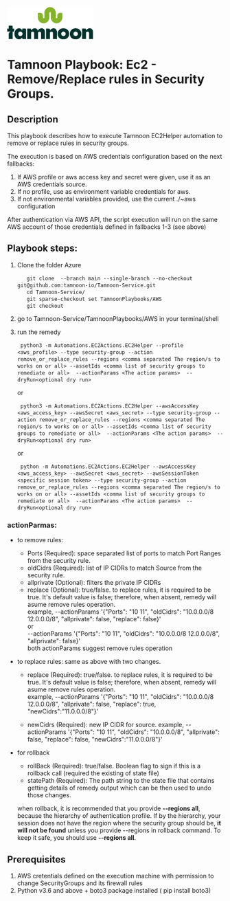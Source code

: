 
<img src="../../images/icons/Tamnoon.png" width="200"/>

# Tamnoon Playbook: Ec2 - Remove/Replace rules in Security Groups.

## Description
This playbook describes how to execute Tamnoon EC2Helper automation to remove or replace rules in security groups.

The execution is based on AWS credentials configuration based on the next fallbacks:
1. If AWS profile or aws access key and secret were given, use it as an AWS credentials source.
2. If no profile, use as environment variable credentials for aws.
3. If not environmental variables provided, use the current ./~aws configuration

After authentication via AWS API, the script execution will run on the same AWS account of those credentials defined in fallbacks 1-3 (see above)

## Playbook steps:

1. Clone the folder Azure
   ``````
      git clone  --branch main --single-branch --no-checkout git@github.com:tamnoon-io/Tamnoon-Service.git
      cd Tamnoon-Service/
      git sparse-checkout set TamnoonPlaybooks/AWS
      git checkout

   ``````  
2. go to Tamnoon-Service/TamnoonPlaybooks/AWS in your terminal/shell
3. run the remedy


        python3 -m Automations.EC2Actions.EC2Helper --profile <aws_profile> --type security-group --action remove_or_replace_rules --regions <comma separated The region/s to works on or all> --assetIds <comma list of security groups to remediate or all>  --actionParams <The action params>  --dryRun<optional dry run>

    or

        python3 -m Automations.EC2Actions.EC2Helper --awsAccessKey <aws_access_key> --awsSecret <aws_secret> --type security-group --action remove_or_replace_rules --regions <comma separated The region/s to works on or all> --assetIds <comma list of security groups to remediate or all>  --actionParams <The action params>  --dryRun<optional dry run>

    or

        python -m Automations.EC2Actions.EC2Helper --awsAccessKey <aws_access_key> --awsSecret <aws_secret> --awsSessionToken <specific session token> --type security-group --action remove_or_replace_rules --regions <comma separated The region/s to works on or all> --assetIds <comma list of security groups to remediate or all>  --actionParams <The action params>  --dryRun<optional dry run>

### actionParmas:
- to remove rules:
    - Ports (Required): space separated list of ports to match Port Ranges from the security rule.
    - oldCidrs (Required): list of IP CIDRs to match Source from the security rule.
    - allprivate (Optional): filters the private IP CIDRs
    - replace (Optional): true/false. to replace rules, it is required to be true. It's default value is false; therefore, when absent, remedy will asume remove rules operation.  
    example, --actionParams '{"Ports": "10 11", "oldCidrs": "10.0.0.0/8 12.0.0.0/8", "allprivate": false, "replace": false}'  
    or  
    --actionParams '{"Ports": "10 11", "oldCidrs": "10.0.0.0/8 12.0.0.0/8", "allprivate": false}'  
    both actionParams suggest remove rules operation

- to replace rules:
    same as above with two changes.
    - replace (Required): true/false. to replace rules, it is required to be true. It's default value is false; therefore, when absent, remedy will asume remove rules operation.  
    example, --actionParams '{"Ports": "10 11", "oldCidrs": "10.0.0.0/8 12.0.0.0/8", "allprivate": false, "replace": true, "newCidrs":"11.0.0.0/8"}'  

    - newCidrs (Required): new IP CIDR for source.
    example, --actionParams '{"Ports": "10 11", "oldCidrs": "10.0.0.0/8", "allprivate": false, "replace": false, "newCidrs":"11.0.0.0/8"}'  

- for rollback
    - rollBack (Required): true/false. Boolean flag to sign if this is a rollback call (required the existing of state file)
    - statePath (Required): The path string to the state file that contains getting details of remedy output which can be then used to undo those changes.

    when rollback, it is recommended that you provide **--regions all**, because the hierarchy of authentication profile. If by the hierarchy, your session does not have the region where the security group should be, **it will not be found** unless you provide --regions in rollback command. To keep it safe, you should use **--regions all**. 

## Prerequisites 
1. AWS cretentials defined on the execution machine with permission to change SecurityGroups and its firewall rules
2. Python v3.6  and above + boto3 package installed ( pip install boto3)


